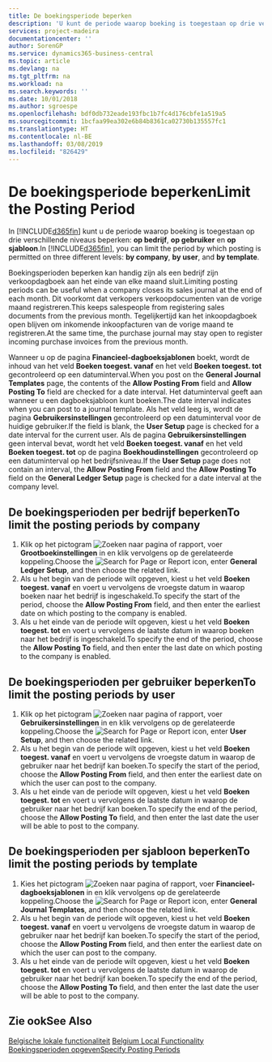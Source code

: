 ```yaml
---
title: De boekingsperiode beperken
description: 'U kunt de periode waarop boeking is toegestaan op drie verschillende niveaus beperken: op bedrijf, op gebruiker en op sjabloon.'
services: project-madeira
documentationcenter: ''
author: SorenGP
ms.service: dynamics365-business-central
ms.topic: article
ms.devlang: na
ms.tgt_pltfrm: na
ms.workload: na
ms.search.keywords: ''
ms.date: 10/01/2018
ms.author: sgroespe
ms.openlocfilehash: bdf0db732eade193fbc1b7fc4d176cbfe1a519a5
ms.sourcegitcommit: 1bcfaa99ea302e6b84b8361ca02730b135557fc1
ms.translationtype: HT
ms.contentlocale: nl-BE
ms.lasthandoff: 03/08/2019
ms.locfileid: "826429"
---
```

# <a name="limit-the-posting-period"></a><span data-ttu-id="b7c25-103">De boekingsperiode beperken</span><span class="sxs-lookup"><span data-stu-id="b7c25-103">Limit the Posting Period</span></span>
<span data-ttu-id="b7c25-104">In [!INCLUDE[d365fin](../../includes/d365fin_md.md)] kunt u de periode waarop boeking is toegestaan op drie verschillende niveaus beperken: **op bedrijf**, **op gebruiker** en **op sjabloon**.</span><span class="sxs-lookup"><span data-stu-id="b7c25-104">In [!INCLUDE[d365fin](../../includes/d365fin_md.md)], you can limit the period by which posting is permitted on three different levels: **by company**, **by user**, and **by template**.</span></span>  

<span data-ttu-id="b7c25-105">Boekingsperioden beperken kan handig zijn als een bedrijf zijn verkoopdagboek aan het einde van elke maand sluit.</span><span class="sxs-lookup"><span data-stu-id="b7c25-105">Limiting posting periods can be useful when a company closes its sales journal at the end of each month.</span></span> <span data-ttu-id="b7c25-106">Dit voorkomt dat verkopers verkoopdocumenten van de vorige maand registreren.</span><span class="sxs-lookup"><span data-stu-id="b7c25-106">This keeps salespeople from registering sales documents from the previous month.</span></span> <span data-ttu-id="b7c25-107">Tegelijkertijd kan het inkoopdagboek open blijven om inkomende inkoopfacturen van de vorige maand te registreren.</span><span class="sxs-lookup"><span data-stu-id="b7c25-107">At the same time, the purchase journal may stay open to register incoming purchase invoices from the previous month.</span></span>  

<span data-ttu-id="b7c25-108">Wanneer u op de pagina **Financieel-dagboeksjablonen** boekt, wordt de inhoud van het veld **Boeken toegest. vanaf** en het veld **Boeken toegest. tot** gecontroleerd op een datuminterval.</span><span class="sxs-lookup"><span data-stu-id="b7c25-108">When you post on the **General Journal Templates** page, the contents of the **Allow Posting From** field and **Allow Posting To** field are checked for a date interval.</span></span> <span data-ttu-id="b7c25-109">Het datuminterval geeft aan wanneer u een dagboeksjabloon kunt boeken.</span><span class="sxs-lookup"><span data-stu-id="b7c25-109">The date interval indicates when you can post to a journal template.</span></span> <span data-ttu-id="b7c25-110">Als het veld leeg is, wordt de pagina **Gebruikersinstellingen** gecontroleerd op een datuminterval voor de huidige gebruiker.</span><span class="sxs-lookup"><span data-stu-id="b7c25-110">If the field is blank, the **User Setup** page is checked for a date interval for the current user.</span></span> <span data-ttu-id="b7c25-111">Als de pagina **Gebruikersinstellingen** geen interval bevat, wordt het veld **Boeken toegest. vanaf** en het veld **Boeken toegest. tot** op de pagina **Boekhoudinstellingen** gecontroleerd op een datuminterval op het bedrijfsniveau.</span><span class="sxs-lookup"><span data-stu-id="b7c25-111">If the **User Setup** page does not contain an interval, the **Allow Posting From** field and the **Allow Posting To** field on the **General Ledger Setup** page is checked for a date interval at the company level.</span></span>  

## <a name="to-limit-the-posting-periods-by-company"></a><span data-ttu-id="b7c25-112">De boekingsperioden per bedrijf beperken</span><span class="sxs-lookup"><span data-stu-id="b7c25-112">To limit the posting periods by company</span></span>  

1.  <span data-ttu-id="b7c25-113">Klik op het pictogram ![Zoeken naar pagina of rapport](../../media/ui-search/search_small.png "pictogram Zoeken naar pagina of rapport"), voer **Grootboekinstellingen** in en klik vervolgens op de gerelateerde koppeling.</span><span class="sxs-lookup"><span data-stu-id="b7c25-113">Choose the ![Search for Page or Report](../../media/ui-search/search_small.png "Search for Page or Report icon") icon, enter **General Ledger Setup**, and then choose the related link.</span></span>  
2.  <span data-ttu-id="b7c25-114">Als u het begin van de periode wilt opgeven, kiest u het veld **Boeken toegest. vanaf** en voert u vervolgens de vroegste datum in waarop boeken naar het bedrijf is ingeschakeld.</span><span class="sxs-lookup"><span data-stu-id="b7c25-114">To specify the start of the period, choose the **Allow Posting From** field, and then enter the earliest date on which posting to the company is enabled.</span></span>  
3.  <span data-ttu-id="b7c25-115">Als u het einde van de periode wilt opgeven, kiest u het veld **Boeken toegest. tot** en voert u vervolgens de laatste datum in waarop boeken naar het bedrijf is ingeschakeld.</span><span class="sxs-lookup"><span data-stu-id="b7c25-115">To specify the end of the period, choose the **Allow Posting To** field, and then enter the last date on which posting to the company is enabled.</span></span>  

## <a name="to-limit-the-posting-periods-by-user"></a><span data-ttu-id="b7c25-116">De boekingsperioden per gebruiker beperken</span><span class="sxs-lookup"><span data-stu-id="b7c25-116">To limit the posting periods by user</span></span>  

1.  <span data-ttu-id="b7c25-117">Klik op het pictogram ![Zoeken naar pagina of rapport](../../media/ui-search/search_small.png "pictogram Zoeken naar pagina of rapport"), voer **Gebruikersinstellingen** in en klik vervolgens op de gerelateerde koppeling.</span><span class="sxs-lookup"><span data-stu-id="b7c25-117">Choose the ![Search for Page or Report](../../media/ui-search/search_small.png "Search for Page or Report icon") icon, enter **User Setup**, and then choose the related link.</span></span>  
2.  <span data-ttu-id="b7c25-118">Als u het begin van de periode wilt opgeven, kiest u het veld **Boeken toegest. vanaf** en voert u vervolgens de vroegste datum in waarop de gebruiker naar het bedrijf kan boeken.</span><span class="sxs-lookup"><span data-stu-id="b7c25-118">To specify the start of the period, choose the **Allow Posting From** field, and then enter the earliest date on which the user can post to the company.</span></span>  
3.  <span data-ttu-id="b7c25-119">Als u het einde van de periode wilt opgeven, kiest u het veld **Boeken toegest. tot** en voert u vervolgens de laatste datum in waarop de gebruiker naar het bedrijf kan boeken.</span><span class="sxs-lookup"><span data-stu-id="b7c25-119">To specify the end of the period, choose the **Allow Posting To** field, and then enter the last date the user will be able to post to the company.</span></span>  

## <a name="to-limit-the-posting-periods-by-template"></a><span data-ttu-id="b7c25-120">De boekingsperioden per sjabloon beperken</span><span class="sxs-lookup"><span data-stu-id="b7c25-120">To limit the posting periods by template</span></span>  

1.  <span data-ttu-id="b7c25-121">Kies het pictogram ![Zoeken naar pagina of rapport](../../media/ui-search/search_small.png "pictogram Zoeken naar pagina of rapport"), voer **Financieel-dagboeksjablonen** in en klik vervolgens op de gerelateerde koppeling.</span><span class="sxs-lookup"><span data-stu-id="b7c25-121">Choose the ![Search for Page or Report](../../media/ui-search/search_small.png "Search for Page or Report icon") icon, enter **General Journal Templates**, and then choose the related link.</span></span>  
2.  <span data-ttu-id="b7c25-122">Als u het begin van de periode wilt opgeven, kiest u het veld **Boeken toegest. vanaf** en voert u vervolgens de vroegste datum in waarop de gebruiker naar het bedrijf kan boeken.</span><span class="sxs-lookup"><span data-stu-id="b7c25-122">To specify the start of the period, choose the **Allow Posting From** field, and then enter the earliest date on which the user can post to the company.</span></span>  
3.  <span data-ttu-id="b7c25-123">Als u het einde van de periode wilt opgeven, kiest u het veld **Boeken toegest. tot** en voert u vervolgens de laatste datum in waarop de gebruiker naar het bedrijf kan boeken.</span><span class="sxs-lookup"><span data-stu-id="b7c25-123">To specify the end of the period, choose the **Allow Posting To** field, and then enter the last date the user will be able to post to the company.</span></span>  

## <a name="see-also"></a><span data-ttu-id="b7c25-124">Zie ook</span><span class="sxs-lookup"><span data-stu-id="b7c25-124">See Also</span></span>  
 <span data-ttu-id="b7c25-125">[Belgische lokale functionaliteit](belgium-local-functionality.md) </span><span class="sxs-lookup"><span data-stu-id="b7c25-125">[Belgium Local Functionality](belgium-local-functionality.md) </span></span>  
 [<span data-ttu-id="b7c25-126">Boekingsperioden opgeven</span><span class="sxs-lookup"><span data-stu-id="b7c25-126">Specify Posting Periods</span></span>](../../finance-how-specify-posting-periods.md)
